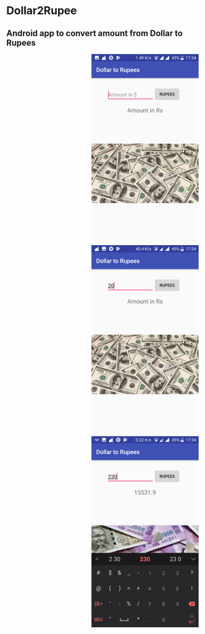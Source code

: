 # Dollar2Rupee

## Android app to convert amount from Dollar to Rupees


<img src="Start.jpg" height="500"  align="right" />

<img src="Amount.jpg" height="500"  align="right"  />

<img src="Conversion.jpg" height="500" align="right" />


